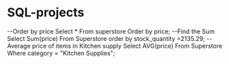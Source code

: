 # SQL-projects
--Order by price
Select *
From superstore
Order by price;
--Find the Sum
Select Sum(price)
From Superstore
order by stock_quantity =2135.29;
--Average price of items in Kitchen supply
Select AVG(price)
From Superstore
Where category = "Kitchen Supplies";
